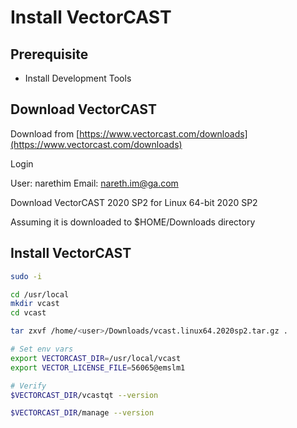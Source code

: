 # Install  VectorCAST

## Prerequisite

* Install Development Tools

## Download VectorCAST

Download from [https://www.vectorcast.com/downloads](https://www.vectorcast.com/downloads)

Login

User: narethim
Email: nareth.im@ga.com

Download VectorCAST 2020 SP2 for Linux 64-bit 2020 SP2

Assuming it is downloaded to $HOME/Downloads directory

## Install VectorCAST

```sh
sudo -i

cd /usr/local
mkdir vcast
cd vcast

tar zxvf /home/<user>/Downloads/vcast.linux64.2020sp2.tar.gz .

# Set env vars
export VECTORCAST_DIR=/usr/local/vcast
export VECTOR_LICENSE_FILE=56065@emslm1

# Verify
$VECTORCAST_DIR/vcastqt --version

$VECTORCAST_DIR/manage --version
```
